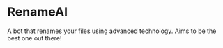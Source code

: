 # RenameAI
A bot that renames your files using advanced technology. Aims to be the best one out there!
